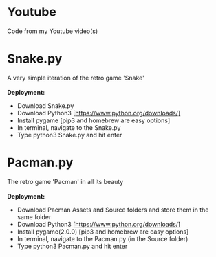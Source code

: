# Youtube
Code from my Youtube video(s)

# Snake.py
A very simple iteration of the retro game 'Snake' <br/> <br/>
**Deployment:**
- Download Snake.py <br/>
- Download Python3 [https://www.python.org/downloads/] <br/>
- Install pygame [pip3 and homebrew are easy options] <br/>
- In terminal, navigate to the Snake.py <br/>
- Type python3 Snake.py and hit enter
# Pacman.py
The retro game 'Pacman' in all its beauty <br/> <br/>
**Deployment:**
- Download Pacman Assets and Source folders and store them in the same folder <br/>
- Download Python3 [https://www.python.org/downloads/] <br/>
- Install pygame(2.0.0) [pip3 and homebrew are easy options] <br/>
- In terminal, navigate to the Pacman.py (in the Source folder) <br/>
- Type python3 Pacman.py and hit enter

